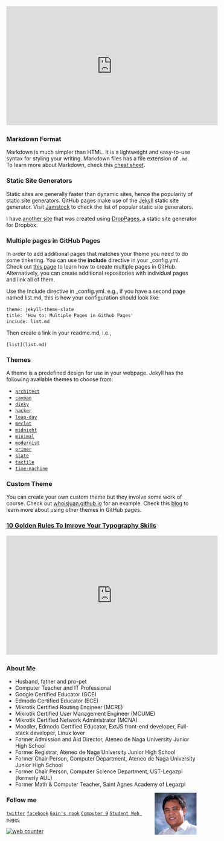 <iframe width="560" height="315" src="https://www.youtube.com/embed/o-pQ6me7ICY?si=Wj6_8x9cztbbvs4-" title="YouTube video player" frameborder="0" allow="accelerometer; autoplay; clipboard-write; encrypted-media; gyroscope; picture-in-picture; web-share" allowfullscreen></iframe><br>

### Markdown Format

Markdown is much simpler than HTML. It is a lightweight and easy-to-use syntax for styling your writing. Markdown files has a file extension of `.md`.
To learn more about Markdown, check this [cheat sheet](https://www.markdownguide.org/cheat-sheet/ "Press Ctrl if you wish to open this link in another tab").

### Static Site Generators

Static sites are generally faster than dynamic sites, hence the popularity of static site generators. GitHub pages make use of the [Jekyll](https://jamstack.org/generators/jekyll/ "Press Ctrl if you wish to open this link in another tab") static site generator. Visit [Jamstock](https://jamstack.org/generators/ "Press Ctrl if you wish to open this link in another tab") to check the list of popular static site generators.

I have [another site](http://sirgain.droppages.com/ "Press Ctrl if you wish to open this link in another tab") that was created using [DropPages](https://droppages.com/ "Press Ctrl if you wish to open this link in another tab"), a static site generator for Dropbox.

### Multiple pages in GitHub Pages

In order to add additional pages that matches your theme you need to do some tinkering. You can use the **include** directive in your _config.yml. Check out [this page](https://phuston.github.io/patrickandfrantonarethebestninjas/howto "Press Ctrl if you wish to open this link in another tab") to learn how to create multiple pages in GitHub. Alternatively, you can create additional repositories with individual pages and link all of them.

Use the Include directive in _config.yml. e.g., if you have a second page named list.md, this is how your configuration should look like:
```
theme: jekyll-theme-slate
title: 'How to: Multiple Pages in Github Pages'
inciude: list.md
```

Then create a link in your readme.md, i.e., 
``` 
[list](list.md)
```

### Themes

A theme is a predefined design for use in your webpage. Jekyll has the following available themes to choose from:
- [`architect`](https://641n.github.io/architect/)
- [`cayman`](https://641n.github.io/cayman/)
- [`dinky`](https://641n.github.io/dinky/)
- [`hacker`](https://641n.github.io/hacker/)
- [`leap-day`](https://641n.github.io/leap-day/)
- [`merlot`](https://641n.github.io/merlot/)
- [`midnight`](https://641n.github.io/midnight/)
- [`minimal`](https://641n.github.io/minimal/)
- [`modernist`](https://641n.github.io/modernist/)
- [`primer`](https://641n.github.io/primer/)
- [`slate`](https://641n.github.io/slate/)
- [`tactile`](https://641n.github.io/tactile/)
- [`time-machine`](https://641n.github.io/time-machine/)

### Custom Theme

You can create your own custom theme but they involve some work of course. Check out [whoisjuan.github.io](http://whoisjuan.github.io/ "Press Ctrl if you wish to open this link in another tab") for an example. Check this [blog](https://github.blog/2017-11-29-use-any-theme-with-github-pages/) to learn more about using other themes in GitHub pages.

### [10 Golden Rules To Imrove Your Typography Skills](https://digitalsynopsis.com/design/typography-tutorial/)

<iframe width="560" height="315" src="https://www.youtube.com/embed/QrNi9FmdlxY?si=Zoo19AAu_L5SDAEP" title="YouTube video player" frameborder="0" allow="accelerometer; autoplay; clipboard-write; encrypted-media; gyroscope; picture-in-picture; web-share" allowfullscreen></iframe>

### About Me

- Husband, father and pro-pet
- Computer Teacher and IT Professional
- Google Certified Educator (GCE) 
- Edmodo Certified Educator (ECE)
- Mikrotik Certified Routing Engineer (MCRE)
- Mikrotik Certified User Management Engineer (MCUME)
- Mikrotik Certified Network Administrator (MCNA)
- Moodler, Edmodo Certified Educator, ExtJS front-end developer, Full-stack developer, Linux lover
- Former Admission and Aid Director, Ateneo de Naga University Junior High School 
- Former Registrar, Ateneo de Naga University Junior High School 
- Former Chair Person, Computer Department, Ateneo de Naga University Junior High School 
- Former Chair Person, Computer Science Department, UST-Legazpi (formerly AUL)
- Former Math & Computer Teacher, Saint Agnes Academy of Legazpi
 
<img src="gain.jpg" width="111" align="right">

### Follow me
[`twitter`](https://twitter.com/sirgain "Press Ctrl if you wish to open this link in another tab") [`facebook`](https://www.facebook.com/sirgain/ "Press Ctrl if you wish to open this link in another tab") [`Gain's nook`](http://sirgain.droppages.com/) [`Computer 9`](https://641n.github.io/computer-9/) 
 [`Student Web pages`](list.md)

<div id="sfclt2gfbw6m3nyqghqxxcy1q2jha2mfjta"></div>
<script type="text/javascript" src="https://counter9.stat.ovh/private/counter.js?c=lt2gfbw6m3nyqghqxxcy1q2jha2mfjta&down=async" async></script>
<noscript><a href="https://www.freecounterstat.com" title="web counter"><img src="https://counter9.stat.ovh/private/freecounterstat.php?c=lt2gfbw6m3nyqghqxxcy1q2jha2mfjta" border="0" title="web counter" alt="web counter"></a></noscript>
